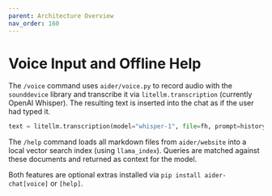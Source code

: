 ```yaml
---
parent: Architecture Overview
nav_order: 160
---
```


# Voice Input and Offline Help

The `/voice` command uses `aider/voice.py` to record audio with the `sounddevice` library and transcribe it via `litellm.transcription` (currently OpenAI Whisper).  The resulting text is inserted into the chat as if the user had typed it.

```python
text = litellm.transcription(model="whisper-1", file=fh, prompt=history)
```

The `/help` command loads all markdown files from `aider/website` into a local vector search index (using `llama_index`).  Queries are matched against these documents and returned as context for the model.

Both features are optional extras installed via `pip install aider-chat[voice]` or `[help]`.

